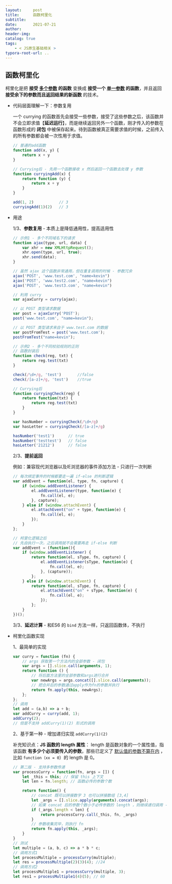 ```yaml
---
layout:     post
title:      函数柯里化
subtitle:  
date:       2021-07-21
author:     
header-img: 
catalog: true
tags:
    - < JS原生基础相关 >
typora-root-url: ..
---
```


## 函数柯里化

柯里化是把 **接受 <u>多个参数</u> 的函数** 变换成 **接受一个 <u>单一参数</u> 的函数**，并且返回 **接受余下的参数而且返回结果的新函数** 的技术。

- 代码层面理解一下：参数复用

    一个 currying 的函数首先会接受一些参数，接受了这些参数之后，该函数并不会立即求值【**延迟运行**】，而是继续返回另外一个函数，刚才传入的参数在函数形成的 **闭包** 中被保存起来。待到函数被真正需要求值的时候，之前传入的所有参数都会被一次性用于求值。

    ```js
    // 普通的add函数
    function add(x, y) {
        return x + y
    }
    
    // Currying后 - 先用一个函数接收 x 然后返回一个函数去处理 y 参数
    function curryingAdd(x) {
        return function (y) {
            return x + y
        }
    }
    
    add(1, 2)           // 3
    curryingAdd(1)(2)   // 3
    ```

- 用途

    1/3、**参数复用** - 本质上是降低通用性，提高适用性

    ```js
    // 示例1 - 多个不同域名下的请求
    function ajax(type, url, data) {
        var xhr = new XMLHttpRequest();
        xhr.open(type, url, true);
        xhr.send(data);
    }
    
    // 虽然 ajax 这个函数非常通用，但在重复调用的时候 - 参数冗余
    ajax('POST', 'www.test.com', "name=kevin")
    ajax('POST', 'www.test2.com', "name=kevin")
    ajax('POST', 'www.test3.com', "name=kevin")
    
    // 利用 curry
    var ajaxCurry = curry(ajax);
    
    // 以 POST 类型请求数据
    var post = ajaxCurry('POST');
    post('www.test.com', "name=kevin");
    
    // 以 POST 类型请求来自于 www.test.com 的数据
    var postFromTest = post('www.test.com');
    postFromTest("name=kevin");
    ```

    ```js
    // 示例2 - 多个不同校验规则的正则
    // 函数封装后
    function check(reg, txt) {
        return reg.test(txt)
    }
    
    check(/\d+/g, 'test')       //false
    check(/[a-z]+/g, 'test')    //true
    
    // Currying后
    function curryingCheck(reg) {
        return function(txt) {
            return reg.test(txt)
        }
    }
    
    var hasNumber = curryingCheck(/\d+/g)
    var hasLetter = curryingCheck(/[a-z]+/g)
    
    hasNumber('test1')      // true
    hasNumber('testtest')   // false
    hasLetter('21212')      // false
    ```

    2/3、**提前返回**

    例如：兼容现代浏览器以及IE浏览器的事件添加方法 - 只进行一次判断

    ```js
    // 每次绑定事件的时候都要走一遍 if-else 的判断逻辑
    var addEvent = function(el, type, fn, capture) {
        if (window.addEventListener) {
            el.addEventListener(type, function(e) {
                fn.call(el, e);
            }, capture);
        } else if (window.attachEvent) {
            el.attachEvent("on" + type, function(e) {
                fn.call(el, e);
            });
        } 
    };
    
    // 柯里化逻辑之后
    // 先自执行一次，之后调用就不会需要再走 if-else 判断
    var addEvent = (function(){
        if (window.addEventListener) {
            return function(el, sType, fn, capture) {
                el.addEventListener(sType, function(e) {
                    fn.call(el, e);
                }, (capture));
            };
        } else if (window.attachEvent) {
            return function(el, sType, fn, capture) {
                el.attachEvent("on" + sType, function(e) {
                    fn.call(el, e);
                });
            };
        }
    })();
    ```

    3/3、**延迟计算** - 和ES6 的 `bind` 方法一样，只返回函数体，不执行

    

- 柯里化函数实现

    1、最简单的实现

    ```js
    var curry = function (fn) {
        // args 获取第一个方法内的全部参数 - 闭包
        var args = [].slice.call(arguments, 1);
        return function () {
            // 将后面方法里的全部参数和args进行合并
            var newArgs = args.concat([].slice.call(arguments));
            // 把合并后的参数通过apply作为fn的参数并执行
            return fn.apply(this, newArgs);
        };
    };
    // 调用
    let add = (a,b) => a + b;
    var addCurry = curry(add, 1);
    addCurry(2);
    // 但是不支持 addCurry(1)(2) 形式的调用
    ```

    2、基于第一种 - 增加递归实现 `addCurry(1)(2)` 

    补充知识点：**JS 函数的 length 属性**： length 是函数对象的一个属性值，指该函数 **有多少个必须要传入的参数**，那些已定义了  <u>默认值的参数不算在内</u> ，比如 `function（xx = 0`）的 length 是 0。

    ```js
    // 第二版 - 支持多参数传递
    var processCurry = function(fn, args = []) {
        let _this = this; // 保留 this 上下文
        let len = fn.length; // 函数必传的参数个数
    
        return function() {
            // concat 既可以拼接数字 3 也可以拼接数组 [3,4]
            let _args = [].slice.apply(arguments).concat(args);
            // 如果 concat 后的参数个数小于必传参数的 length ，则继续递归调用 - 收集参数
            if (_args.length < len) {
                return processCurry.call(_this, fn, _args)
            }
            // 参数收集完毕，则执行 fn
            return fn.apply(this, _args);
        }
    }
    // 测试
    let multiple = (a, b, c) => a * b * c;
    // 调用方式1
    let processMultiple = processCurry(multiple);
    let res = processMultiple(2)(3)(4); //24
    // 调用方式2
    let processMultiple1 = processCurry(multiple, 3);
    let res1 = processMultiple1(4)(5); // 60
    ```

    
